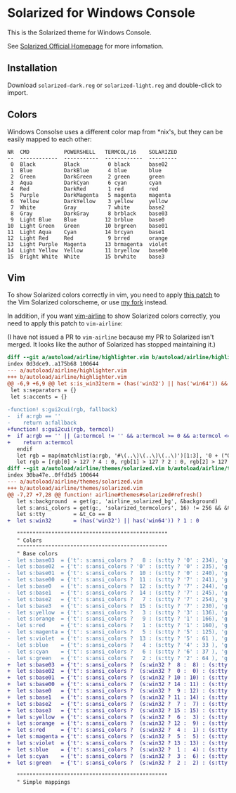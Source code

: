 # Solarized for Windows Console
This is the Solarized theme for Windows Console.

See [Solarized Official Homepage](http://ethanschoonover.com/solarized) for
more infomation.

## Installation
Download `solarized-dark.reg` or `solarized-light.reg` and double-click to
import.

## Colors
Windows Consolse uses a different color map from \*nix's, but they can be
easily mapped to each other:

```
NR  CMD           POWERSHELL   TERMCOL/16    SOLARIZED
--  ------------  -----------  ------------  ---------
 0  Black         Black         0 black      base02
 1  Blue          DarkBlue      4 blue       blue
 2  Green         DarkGreen     2 green      green
 3  Aqua          DarkCyan      6 cyan       cyan
 4  Red           DarkRed       1 red        red
 5  Purple        DarkMagenta   5 magenta    magenta
 6  Yellow        DarkYellow    3 yellow     yellow
 7  White         Gray          7 white      base2
 8  Gray          DarkGray      8 brblack    base03
 9  Light Blue    Blue         12 brblue     base0
10  Light Green   Green        10 brgreen    base01
11  Light Aqua    Cyan         14 brcyan     base1
12  Light Red     Red           9 brred      orange
13  Light Purple  Magenta      13 brmagenta  violet
14  Light Yellow  Yellow       11 bryellow   base00
15  Bright White  White        15 brwhite    base3
```

## Vim
To show Solarized colors correctly in vim, you need to apply
[this patch](https://github.com/altercation/vim-colors-solarized/pull/150) to
the Vim Solarized colorscheme, or use
[my fork](https://github.com/brglng/vim-colors-solarized) instead.

In addition, if you want
[vim-airline](https://github.com/vim-airline/vim-airline) to show Solarized
colors correctly, you need to apply this patch to `vim-airline`:

(I have not issued a PR to `vim-airline` because my PR to Solarized isn't
merged. It looks like the author of Solarized has stopped maintaining it.)

```diff
diff --git a/autoload/airline/highlighter.vim b/autoload/airline/highlighter.vim
index 0d3dce9..a175b68 100644
--- a/autoload/airline/highlighter.vim
+++ b/autoload/airline/highlighter.vim
@@ -6,9 +6,9 @@ let s:is_win32term = (has('win32') || has('win64')) && !has('gui_running') && (e
 let s:separators = {}
 let s:accents = {}
 
-function! s:gui2cui(rgb, fallback)
-  if a:rgb == ''
-    return a:fallback
+function! s:gui2cui(rgb, termcol)
+  if a:rgb == '' || (a:termcol != '' && a:termcol >= 0 && a:termcol <= 15)
+    return a:termcol
   endif
   let rgb = map(matchlist(a:rgb, '#\(..\)\(..\)\(..\)')[1:3], '0 + ("0x".v:val)')
   let rgb = [rgb[0] > 127 ? 4 : 0, rgb[1] > 127 ? 2 : 0, rgb[2] > 127 ? 1 : 0]
diff --git a/autoload/airline/themes/solarized.vim b/autoload/airline/themes/solarized.vim
index 30ba47e..0ffd1d5 100644
--- a/autoload/airline/themes/solarized.vim
+++ b/autoload/airline/themes/solarized.vim
@@ -7,27 +7,28 @@ function! airline#themes#solarized#refresh()
   let s:background  = get(g:, 'airline_solarized_bg', &background)
   let s:ansi_colors = get(g:, 'solarized_termcolors', 16) != 256 && &t_Co >= 16 ? 1 : 0
   let s:tty         = &t_Co == 8
+  let s:win32       = (has('win32') || has('win64')) ? 1 : 0
 
   """"""""""""""""""""""""""""""""""""""""""""""""
   " Colors
   """"""""""""""""""""""""""""""""""""""""""""""""
   " Base colors
-  let s:base03  = {'t': s:ansi_colors ?   8 : (s:tty ? '0' : 234), 'g': '#002b36'}
-  let s:base02  = {'t': s:ansi_colors ? '0' : (s:tty ? '0' : 235), 'g': '#073642'}
-  let s:base01  = {'t': s:ansi_colors ?  10 : (s:tty ? '0' : 240), 'g': '#586e75'}
-  let s:base00  = {'t': s:ansi_colors ?  11 : (s:tty ? '7' : 241), 'g': '#657b83'}
-  let s:base0   = {'t': s:ansi_colors ?  12 : (s:tty ? '7' : 244), 'g': '#839496'}
-  let s:base1   = {'t': s:ansi_colors ?  14 : (s:tty ? '7' : 245), 'g': '#93a1a1'}
-  let s:base2   = {'t': s:ansi_colors ?   7 : (s:tty ? '7' : 254), 'g': '#eee8d5'}
-  let s:base3   = {'t': s:ansi_colors ?  15 : (s:tty ? '7' : 230), 'g': '#fdf6e3'}
-  let s:yellow  = {'t': s:ansi_colors ?   3 : (s:tty ? '3' : 136), 'g': '#b58900'}
-  let s:orange  = {'t': s:ansi_colors ?   9 : (s:tty ? '1' : 166), 'g': '#cb4b16'}
-  let s:red     = {'t': s:ansi_colors ?   1 : (s:tty ? '1' : 160), 'g': '#dc322f'}
-  let s:magenta = {'t': s:ansi_colors ?   5 : (s:tty ? '5' : 125), 'g': '#d33682'}
-  let s:violet  = {'t': s:ansi_colors ?  13 : (s:tty ? '5' : 61 ), 'g': '#6c71c4'}
-  let s:blue    = {'t': s:ansi_colors ?   4 : (s:tty ? '4' : 33 ), 'g': '#268bd2'}
-  let s:cyan    = {'t': s:ansi_colors ?   6 : (s:tty ? '6' : 37 ), 'g': '#2aa198'}
-  let s:green   = {'t': s:ansi_colors ?   2 : (s:tty ? '2' : 64 ), 'g': '#859900'}
+  let s:base03  = {'t': s:ansi_colors ?  (s:win32 ?  8 :  8) : (s:tty ? '0' : 234), 'g': '#002b36'}
+  let s:base02  = {'t': s:ansi_colors ?  (s:win32 ?  0 :  0) : (s:tty ? '0' : 235), 'g': '#073642'}
+  let s:base01  = {'t': s:ansi_colors ?  (s:win32 ? 10 : 10) : (s:tty ? '0' : 240), 'g': '#586e75'}
+  let s:base00  = {'t': s:ansi_colors ?  (s:win32 ? 14 : 11) : (s:tty ? '7' : 241), 'g': '#657b83'}
+  let s:base0   = {'t': s:ansi_colors ?  (s:win32 ?  9 : 12) : (s:tty ? '7' : 244), 'g': '#839496'}
+  let s:base1   = {'t': s:ansi_colors ?  (s:win32 ? 11 : 14) : (s:tty ? '7' : 245), 'g': '#93a1a1'}
+  let s:base2   = {'t': s:ansi_colors ?  (s:win32 ?  7 :  7) : (s:tty ? '7' : 254), 'g': '#eee8d5'}
+  let s:base3   = {'t': s:ansi_colors ?  (s:win32 ? 15 : 15) : (s:tty ? '7' : 230), 'g': '#fdf6e3'}
+  let s:yellow  = {'t': s:ansi_colors ?  (s:win32 ?  6 :  3) : (s:tty ? '3' : 136), 'g': '#b58900'}
+  let s:orange  = {'t': s:ansi_colors ?  (s:win32 ? 12 :  9) : (s:tty ? '1' : 166), 'g': '#cb4b16'}
+  let s:red     = {'t': s:ansi_colors ?  (s:win32 ?  4 :  1) : (s:tty ? '1' : 160), 'g': '#dc322f'}
+  let s:magenta = {'t': s:ansi_colors ?  (s:win32 ?  5 :  5) : (s:tty ? '5' : 125), 'g': '#d33682'}
+  let s:violet  = {'t': s:ansi_colors ?  (s:win32 ? 13 : 13) : (s:tty ? '5' : 61 ), 'g': '#6c71c4'}
+  let s:blue    = {'t': s:ansi_colors ?  (s:win32 ?  1 :  4) : (s:tty ? '4' : 33 ), 'g': '#268bd2'}
+  let s:cyan    = {'t': s:ansi_colors ?  (s:win32 ?  3 :  6) : (s:tty ? '6' : 37 ), 'g': '#2aa198'}
+  let s:green   = {'t': s:ansi_colors ?  (s:win32 ?  2 :  2) : (s:tty ? '2' : 64 ), 'g': '#859900'}
 
   """"""""""""""""""""""""""""""""""""""""""""""""
   " Simple mappings
```
